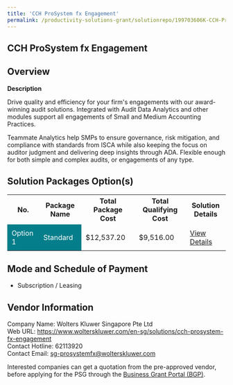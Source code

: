 ```yaml
---
title: 'CCH ProSystem fx Engagement'
permalink: /productivity-solutions-grant/solutionrepo/199703606K-CCH-ProSystm-fx-Enggmnt-G
---
```


## CCH ProSystem fx Engagement

## Overview

**Description**

Drive quality and efficiency for your firm's engagements with our award-winning audit solutions. Integrated with Audit Data Analytics and other modules support all engagements of Small and Medium Accounting Practices. 

Teammate Analytics help SMPs to ensure governance, risk mitigation, and compliance with standards from ISCA while also keeping the focus on auditor judgment and delivering deep insights through ADA. Flexible enough for both simple and complex audits, or engagements of any type.

## Solution Packages Option(s)

<table>
<tr>
<th><b>No.</b></th>
<th><b>Package Name</b></th>
<th><b>Total Package Cost</b></th>
<th><b>Total Qualifying Cost</b></th>
<th><b>Solution Details</b></th>
</tr>
<tr>
<td style='padding: 10px; background-color: #037E8A; color: #FFFFFF;'>Option 1</td>
<td style='padding: 10px; background-color: #037E8A; color: #FFFFFF;'>Standard </td>
<td style='padding: 10px;'>$12,537.20</td>
<td style='padding: 10px;'>$9,516.00</td>
<td style='padding: 10px;'><a href='/images/psg/Wolters_Kluwer_Singapore_CCH_05102023_Desensitised_Annex3_Part1.pdf' target='_blank'>View Details</a></td>
</tr>
</table>

## Mode and Schedule of Payment

 - Subscription / Leasing

## Vendor Information

 Company Name: Wolters Kluwer Singapore Pte Ltd<br>Web URL: https://www.wolterskluwer.com/en-sg/solutions/cch-prosystem-fx-engagement <br>Contact Hotline: 62113920 <br>Contact Email: sg-prosystemfx@wolterskluwer.com <br>

Interested companies can get a quotation from the pre-approved vendor, before applying for the PSG through the <a href='https://www.businessgrants.gov.sg/' target='_blank' rel='noopener'>Business Grant Portal (BGP)</a>.

<script src="/jquery/resize-tables.js"></script>
